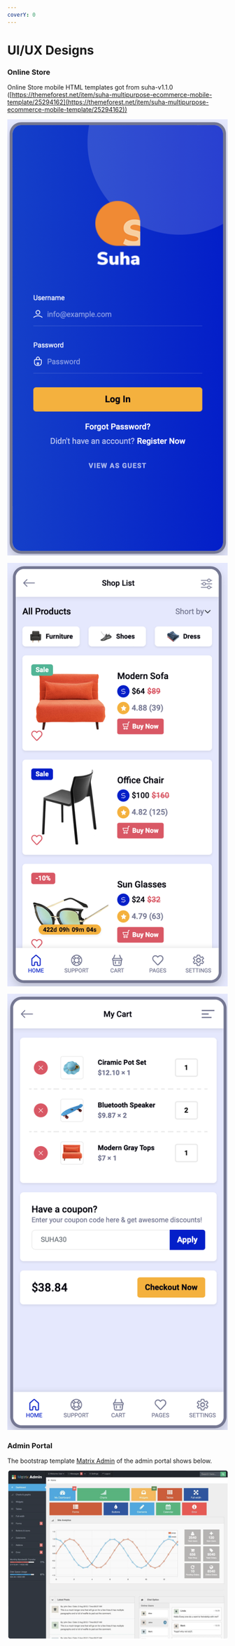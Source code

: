 ```yaml
---
coverY: 0
---
```


# UI/UX Designs

### Online Store

Online Store mobile HTML templates got from suha-v1.1.0 ([https://themeforest.net/item/suha-multipurpose-ecommerce-mobile-template/25294162](https://themeforest.net/item/suha-multipurpose-ecommerce-mobile-template/25294162))

![](<../../.gitbook/assets/image (1).png>)

![](<../../.gitbook/assets/image (3).png>)

![](<../../.gitbook/assets/image (2).png>)

### Admin Portal 

The bootstrap template [Matrix Admin](https://wrappixel.com/templates/matrix-admin/) of the admin portal shows below.

![](../../.gitbook/assets/image.png)

